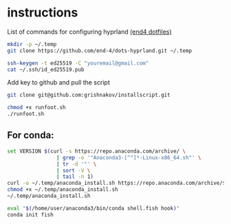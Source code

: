 # instructions
List of commands for configuring hyprland [(end4 dotfiles)](https://github.com/end-4/dots-hyprland)
```bash
mkdir -p ~/.temp
git clone https://github.com/end-4/dots-hyprland.git ~/.temp
```


```bash
ssh-keygen -t ed25519 -C "youremail@gmail.com"
cat ~/.ssh/id_ed25519.pub
```
Add key to github and pull the script
```bash
git clone git@github.com:grishnakov/installscript.git
```

```bash
chmod +x runfoot.sh
./runfoot.sh
```


## For conda:
```bash
set VERSION $(curl -s https://repo.anaconda.com/archive/ \
                | grep -o '"Anaconda3-[^"]*-Linux-x86_64.sh"' \
                | tr -d '"' \
                | sort -V \
                | tail -n 1)
curl -o ~/.temp/anaconda_install.sh https://repo.anaconda.com/archive/$VERSION
chmod +x ~/.temp/anaconda_install.sh
~/.temp/anaconda_install.sh
```

```bash
eval "$(/home/user/anaconda3/bin/conda shell.fish hook)"
conda init fish
```


